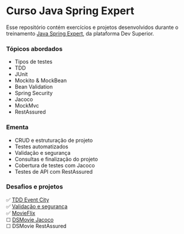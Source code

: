 # Curso Java Spring Expert

Esse repositório contém exercícios e projetos desenvolvidos durante o treinamento [Java Spring Expert](https://devsuperior.com.br/curso-java-spring-expert), da plataforma Dev Superior.</br>


### Tópicos abordados
- Tipos de testes
- TDD
- JUnit
- Mockito & MockBean
- Bean Validation
- Spring Security
- Jacoco
- MockMvc
- RestAssured

### Ementa 

- CRUD e estruturação de projeto
- Testes automatizados
- Validação e segurança
- Consultas e finalização do projeto
- Cobertura de testes com Jacoco
- Testes de API com RestAssured

### Desafios e projetos
✅ [TDD Event City](https://github.com/guilchaves/spring-expert-desafio-01)</br>
✅ [Validação e segurança](https://github.com/guilchaves/spring-expert-desafio-02)</br>
✅ [MovieFlix](https://github.com/guilchaves/spring-expert-desafio-03)</br>
☐ [DSMovie Jacoco](https://github.com/guilchaves/spring-expert-desafio-04)</br>
☐ DSMovie RestAssured</br>
